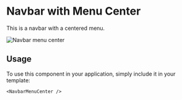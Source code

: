 # Navbar with Menu Center

This is a navbar with a centered menu.

![Navbar menu center](/NavbarMenuCenter.png)

## Usage

To use this component in your application, simply include it in your template:

```
<NavbarMenuCenter />
```